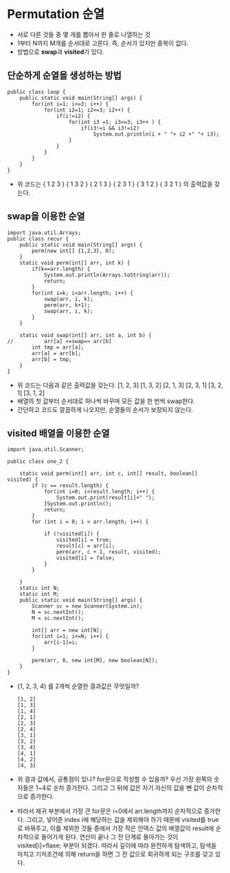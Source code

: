 # Permutation 순열
* 서로 다른 것들 중 몇 개를 뽑아서 한 줄로 나열하는 것
* 1부터 N까지 M개를 순서대로 고른다. 즉, 순서가 있지만 중복이 없다.
* 방법으로 **swap**과 **visited**가 있다.


## 단순하게 순열을 생성하는 방법
    public class loop {
    	public static void main(String[] args) {
	    	for(int i=1; i<=3; i++) {
		    	for(int i2=1; i2<=3; i2++) {
			    	if(i!=i2) {
				    	for(int i3 =1; i3<=3; i3++ ) {
					    	if(i3!=i && i3!=i2)
						    	System.out.println(i + " "+ i2 +" "+ i3);
					    }
			    	}
		    	}
	    	}
    	}
    }
* 위 코드는 { 1 2 3 } { 1 3 2 } { 2 1 3 } { 2 3 1 } { 3 1 2 } { 3 2 1 } 의 출력값을 갖는다.

## swap을 이용한 순열

    import java.util.Arrays;
    public class recur {
	    public static void main(String[] args) {
		    perm(new int[] {1,2,3}, 0);
	    }
	    static void perm(int[] arr, int k) {
		    if(k==arr.length) {
			    System.out.println(Arrays.toString(arr));
			    return;
		    }
		    for(int i=k; i<arr.length; i++) {
			    swap(arr, i, k);
			    perm(arr, k+1);
			    swap(arr, i, k);
		    }
	    }
	
	    static void swap(int[] arr, int a, int b) {
    //		    arr[a] <=swap=> arr[b]
		    int tmp = arr[a];
            arr[a] = arr[b];
            arr[b] = tmp;
	    }
    }
    
* 위 코드는 다음과 같은 출력값을 갖는다. [1, 2, 3] [1, 3, 2] [2, 1, 3] [2, 3, 1] [3, 2, 1] [3, 1, 2]
* 배열의 첫 값부터 순서대로 하나씩 바꾸며 모든 값을 한 번씩 swap한다.
* 간단하고 코드도 깔끔하게 나오지만, 순열들의 순서가 보장되지 않는다.

## visited 배열을 이용한 순열
    import java.util.Scanner;

    public class one_2 {
	
	    static void perm(int[] arr, int c, int[] result, boolean[] visited) {
		    if (c == result.length) {
			    for(int i=0; i<result.length; i++) {
				    System.out.print(result[i]+" ");
			    }System.out.println();
			    return;
		    }
		    for (int i = 0; i < arr.length; i++) {

			    if (!visited[i]) {
				    visited[i] = true;
				    result[c] = arr[i];
				    perm(arr, c + 1, result, visited);
				    visited[i] = false;
			    }
		    }

	    }
	    static int N;
	    static int M;
	    public static void main(String[] args) {
		    Scanner sc = new Scanner(System.in);
		    N = sc.nextInt();
		    M = sc.nextInt();
		
		    int[] arr = new int[N];
		    for(int i=1; i<=N; i++) {
			    arr[i-1]=i;
		    }
		
		    perm(arr, 0, new int[M], new boolean[N]);
	    }
    }
* {1, 2, 3, 4} 를 2개씩 순열한 결과값은 무엇일까? 
      
      [1, 2]
      [1, 3]
      [1, 4]
      [2, 1]
      [2, 3]
      [2, 4]
      [3, 1]
      [3, 2]
      [3, 4]
      [4, 1]
      [4, 2]
      [4, 3]
* 위 결과 값에서, 공통점이 있나? for문으로 작성할 수 있을까? 우선 가장 왼쪽의 숫자들은 1~4로 순차 증가한다. 그리고 그 뒤에 값은 자기 자신의 값을 뺀 값이 순차적으로 증가한다.
* 따라서 재귀 부분에서 가장 큰 for문은 i=0에서 arr.length까지 순차적으로 증가한다. 그리고, 넣어준 index i에 해당하는 값을 제외해야 하기 때문에 visited를 true로 바꿔주고, 이를 제외한 것들 중에서 가장 작은 인덱스 값의 배열값이 result에 순차적으로 들어가게 된다. 연산이 끝나 그 전 단계로 돌아가는 것이 visited[i]=flase; 부분이 되겠다. 따라서 깊이에 따라 완전하게 탐색하고, 탐색을 마치고 기저조건에 의해 return을 하면 그 전 값으로 회귀하게 되는 구조를 갖고 있다.

      
